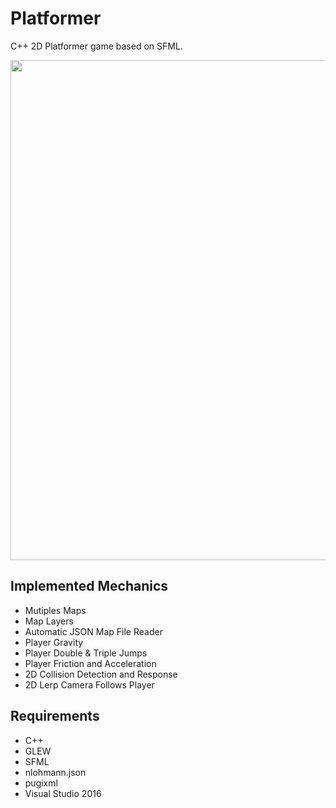 # Platformer
C++ 2D Platformer game based on SFML.

<p align="center">
  <img src="https://github.com/JimPavan/Platformer/blob/main/screenshots/demo.gif" width="800"/>
</p>

## Implemented Mechanics
- Mutiples Maps
- Map Layers
- Automatic JSON Map File Reader
- Player Gravity
- Player Double & Triple Jumps
- Player Friction and Acceleration
- 2D Collision Detection and Response
- 2D Lerp Camera Follows Player

 ## Requirements
 - C++
 - GLEW
 - SFML
 - nlohmann.json
 - pugixml
 - Visual Studio 2016
